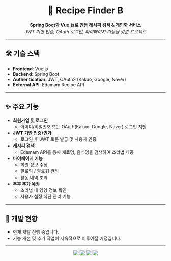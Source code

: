 <h1 align="center">🍳 Recipe Finder B</h1>

<p align="center">
  <b>Spring Boot와 Vue.js로 만든 레시피 검색 & 개인화 서비스</b><br>
  <i>JWT 기반 인증, OAuth 로그인, 마이페이지 기능을 갖춘 프로젝트</i>
</p>

---

## 🛠️ 기술 스택

- **Frontend**: Vue.js
- **Backend**: Spring Boot
- **Authentication**: JWT, OAuth2 (Kakao, Google, Naver)
- **External API**: Edamam Recipe API

---

## ✨ 주요 기능

- **회원가입 및 로그인**
  - 아이디/비밀번호 또는 OAuth(Kakao, Google, Naver) 로그인 지원
- **JWT 기반 인증/인가**
  - 로그인 후 JWT 토큰 발급 및 사용자 인증
- **레시피 검색**
  - Edamam API를 통해 재료명, 음식명을 검색하여 조리법 제공
- **마이페이지 기능**
  - 회원 정보 수정
  - 팔로잉 / 팔로워 관리
  - 활동 내역 조회
- **추후 추가 예정**
  - 조리법 내 영양 정보 확인
  - 사용자 설정 식단 관리 기능

---

## 📌 개발 현황

- 현재 개발 진행 중입니다.
- 기능 개선 및 추가 작업이 지속적으로 이루어질 예정입니다.

---

<p align="center">
  <img src="https://img.shields.io/badge/Spring%20Boot-6DB33F?style=flat&logo=springboot&logoColor=white"/>
  <img src="https://img.shields.io/badge/Vue.js-4FC08D?style=flat&logo=vue.js&logoColor=white"/>
  <img src="https://img.shields.io/badge/JWT-000000?style=flat&logo=jsonwebtokens&logoColor=white"/>
  <img src="https://img.shields.io/badge/OAuth2-3C3C3C?style=flat&logo=oauth&logoColor=white"/>
</p>
